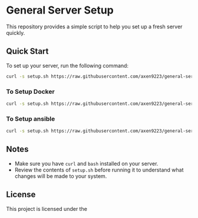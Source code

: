 # General Server Setup

This repository provides a simple script to help you set up a fresh server quickly.

## Quick Start

To set up your server, run the following command:

```sh
curl -s setup.sh https://raw.githubusercontent.com/axen9223/general-server-setup/main/setup.sh | bash
```

### To Setup Docker
```sh
curl -s setup.sh https://raw.githubusercontent.com/axen9223/general-server-setup/main/docker-setup.sh | bash
```

### To Setup ansible
```sh
curl -s setup.sh https://raw.githubusercontent.com/axen9223/general-server-setup/main/ansible-setup.sh | bash
```

## Notes

- Make sure you have `curl` and `bash` installed on your server.
- Review the contents of `setup.sh` before running it to understand what changes will be made to your system.

## License

This project is licensed under the
